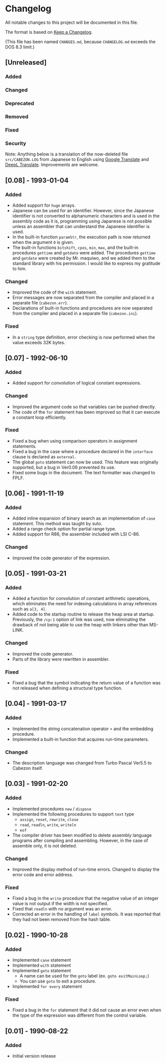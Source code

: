 # Changelog
All notable changes to this project will be documented in this file.

The format is based on [Keep a Changelog](https://keepachangelog.com/en/1.0.0/).

(This file has been named `CHANGES.md`, because `CHANGELOG.md` exceeds the DOS
8.3 limit.)

## [Unreleased]
### Added
### Changed
### Deprecated
### Removed
### Fixed
### Security

Note: Anything below is a translation of the now-deleted file `src/CABEZON.LOG`
from Japanese to English using [Google Translate](https://translate.google.com/)
and [DeepL Translate](https://www.deepl.com/). Improvements are welcome.

## [0.08] - 1993-01-04
### Added
- Added support for `huge` arrays.
- Japanese can be used for an identifier. However, since the Japanese
  identifier is not converted to alphanumeric characters and is used in the
  assembly code as it is, programming using Japanese is not possible unless
  an assembler that can understand the Japanese identifier is used.
- In the built-in function `paramStr`, the execution path is now returned
  when the argument `0` is given.
- The built-in functions `bitshift`, `cpos`, `min`, `max`, and the built-in
  procedures `gettime` and `getdate` were added. The procedures `gettime` and
  `getdate` were created by Mr. maquiwo, and we added them to the standard
  library with his permission. I would like to express my gratitude to him.

### Changed
- Improved the code of the `with` statement.
- Error messages are now separated from the compiler and placed in a separate
  file (`cabezon.err`).
- Declarations of built-in functions and procedures are now separated from
  the compiler and placed in a separate file (`cabezon.ini`).

### Fixed
- In a `string` type definition, error checking is now performed when the
  value exceeds 32K bytes.

## [0.07] - 1992-06-10
### Added
- Added support for convolution of logical constant expressions.

### Changed
- Improved the argument code so that variables can be pushed directly.
- The code of the `for` statement has been improved so that it can execute a
  constant loop efficiently.

### Fixed
- Fixed a bug when using comparison operators in assignment statements.
- Fixed a bug in the case where a procedure declared in the `interface`
  clause is declared as `external`.
- The global `goto` statement can now be used. This feature was originally
  supported, but a bug in Ver0.06 prevented its use.
- Fixed some bugs in the document. The text formatter was changed to FPLF.

## [0.06] - 1991-11-19
### Added
- Added inline expansion of binary search as an implementation of `case`
  statement. This method was taught by suto.
- Added a range check option for partial range type.
- Added support for R86, the assembler included with LSI C-86.

### Changed
- Improved the code generator of the expression.

## [0.05] - 1991-03-21
### Added
- Added a function for convolution of constant arithmetic operations, which
  eliminates the need for indexing calculations in array references such as
  `a[3, 4]`.
- Added code to the startup routine to release the heap area at startup.
  Previously, the `/cp:1` option of link was used, now eliminating the
  drawback of not being able to use the heap with linkers other than MS-LINK.

### Changed
- Improved the code generator.
- Parts of the library were rewritten in assembler.

### Fixed
- Fixed a bug that the symbol indicating the return value of a function was
  not released when defining a structural type function.

## [0.04] - 1991-03-17
### Added
- Implemented the string concatenation operator `+` and the embedding
  procedure.
- Implemented a built-in function that acquires run-time parameters.

### Changed
- The description language was changed from Turbo Pascal Ver5.5 to Cabezon
  itself.

## [0.03] - 1991-02-20
### Added
- Implemented procedures `new` / `dispose`
- Implemented the following procedures to support `text` type
  - `assign`, `reset`, `rewrite`, `close`
  - `read`, `readln`, `write`, `writeln`
  - `eof`
- The compiler driver has been modified to delete assembly language programs
  after compiling and assembling. However, in the case of assemble only,
  it is not deleted.

### Changed
- Improved the display method of run-time errors. Changed to display the
  error code and error address.

### Fixed
- Fixed a bug in the `write` procedure that the negative value of an integer
  value is not output if the width is not specified.
- Fixed that `readln` with no argument was an error.
- Corrected an error in the handling of `label` symbols. It was reported that
  they had not been removed from the hash table.

## [0.02] - 1990-10-28
### Added
- Implemented `case` statement
- Implemented `with` statement
- Implemented `goto` statement
  - A name can be used for the `goto` label (ex. `goto exitMainLoop;`)
  - You can use `goto` to exit a procedure.
- Implemented `for every` statement

### Fixed
- Fixed a bug in the `for` statement that it did not cause an error even when
  the type of the expression was different from the control variable.

## [0.01] - 1990-08-22
### Added
- Initial version release
